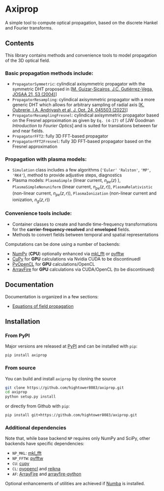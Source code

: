 # Axiprop
A simple tool to compute optical propagation, based on the discrete Hankel and 
Fourier transforms.

## Contents

This library contains methods and convenience tools to model propagation of the 3D optical
field. 

### Basic propagation methods include:
- `PropagatorSymmetric`: cylindical axisymmetric propagator with the symmetric DHT proposed in 
[[M. Guizar-Sicairos, J.C. Gutiérrez-Vega, JOSAA 21, 53 (2004)](https://doi.org/10.1364/JOSAA.21.000053)]
- `PropagatorResampling`: cylindical axisymmetric propagator with a more generic DHT which allows for arbitrary
sampling of radial axis [[K. Oubrerie, I.A. Andriyash et al, J. Opt. 24, 045503 (2022)](https://doi.org/10.1088/2040-8986/ac57d2)]
- `PropagatorResamplingFresnel`: cylindical axisymmetric propagator based on the Fresnel approximation as given by `Eq. (4-17)` of [JW Goodman _Introduction to Fourier Optics_] and is suited for translations between far and near fields.
- `PropagatorFFT2`: fully 3D FFT-based propagator
- `PropagatorFFT2Fresnel`: fully 3D FFT-based propagator based on the Fresnel approximation 

### Propagation with plasma models:
- `Simulation` class includes a few algorithms (`'Euler'` `'Ralston'`, `'MP'`, `'RK4'`), method to provide adjustive steps, diagnostics
- Plasma models: `PlasmaSimple` (linear current, $n_{pe}(z)$ ), `PlasmaSimpleNonuniform` (linear current, $n_{pe}(z, r)$), `PlasmaRelativistic` (non-linear current, $n_{pe}(z, r)$), `PlasmaIonization` (non-linear current and ionization, $n_{g}(z, r)$)

### Convenience tools include:
- Container classes to create and handle time-frequency transformations for the **carrier-frequency-resolved** and **enveloped** fields.
- Methods to convert fields between temporal and spatial representations

Computations can be done using a number of backends:
- [NumPy](https://numpy.org) (**CPU**) optionally enhanced via [mkl_fft](https://github.com/IntelPython/mkl_fft) or
[pyfftw](https://github.com/pyFFTW/pyFFTW)
- [CuPy](https://cupy.dev) for **GPU** calculations via Nvidia CUDA to be discontinuedI
- [PyOpenCL](https://documen.tician.de/pyopencl) for **GPU** calculations/OpenCL
- [ArrayFire](https://arrayfire.com) for **GPU** calculations via CUDA/OpenCL (to be discontinued)

## Documentation

Documentation is organized in a few sections:

 - [Equations of field propagation](https://github.com/hightower8083/axiprop/blob/new-docs/docs/main_equations.md)


## Installation
### From PyPI
Major versions are released at [PyPI](https://pypi.org) and can be installed with `pip`:
```bash
pip install axiprop
```

### From source
You can build and install `axiprop` by cloning the source 
```bash
git clone https://github.com/hightower8083/axiprop.git
cd axiprop
python setup.py install
```
or directly from Github  with `pip`:
```bash
pip install git+https://github.com/hightower8083/axiprop.git
```

### Additional dependencies
Note that, while base backend `NP` requires only NumPy and SciPy, other 
backends have specific dependencies:
- `NP_MKL`:  [mkl_fft](https://github.com/IntelPython/mkl_fft)
- `NP_FFTW`: [pyfftw](https://github.com/pyFFTW/pyFFTW)
- `CU`: [cupy](https://cupy.dev)
- `CL`: [pyopencl](https://documen.tician.de/pyopencl) and [reikna](https://github.com/fjarri/reikna)
- `AF`:  [ArrayFire](https://arrayfire.com) and [arrayfire-python](https://github.com/arrayfire/arrayfire-python)

Optional enhancements of utilities are achieved if [Numba](https://numba.pydata.org) is installed.
